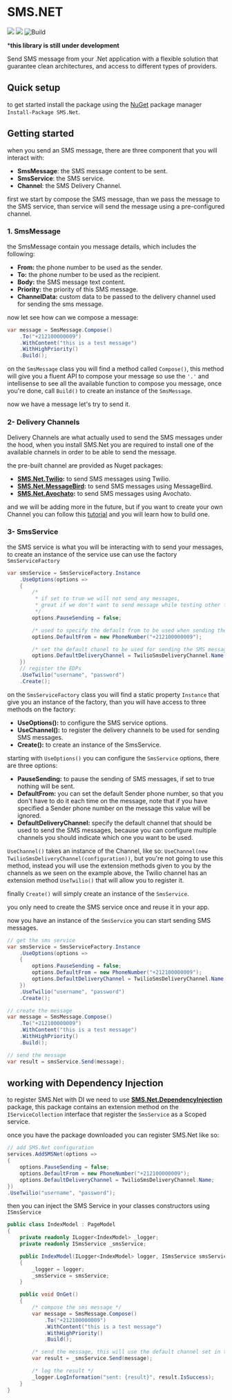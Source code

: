 # SMS.NET
[![](https://img.shields.io/github/license/YoussefSell/SMS.Net)](https://github.com/YoussefSell/SMS.Net/blob/master/LICENSE)
[![](https://img.shields.io/nuget/v/SMS.Net)](https://www.nuget.org/packages/SMS.Net/)
![Build](https://github.com/YoussefSell/SMS.Net/actions/workflows/ci.yml/badge.svg)

***this library is still under development**

Send SMS message from your .Net application with a flexible solution that guarantee clean architectures, and access to different types of providers.

## Quick setup

to get started install the package using the [NuGet](https://www.nuget.org/packages/SMS.Net/) package manager `Install-Package SMS.Net`.

## Getting started

when you send an SMS message, there are three component that you will interact with:

- **SmsMessage**: the SMS message content to be sent.
- **SmsService**: the SMS service.
- **Channel**: the SMS Delivery Channel.

first we start by compose the SMS message, than we pass the message to the SMS service, than service will send the message using a pre-configured channel.

### 1. SmsMessage

the SmsMessage contain you message details, which includes the following:

- **From:** the phone number to be used as the sender.
- **To:** the phone number to be used as the recipient.
- **Body:** the SMS message text content.
- **Priority:** the priority of this SMS message.
- **ChannelData:** custom data to be passed to the delivery channel used for sending the sms message.

now let see how can we compose a message:

```csharp
var message = SmsMessage.Compose()
    .To("+212100000009")
    .WithContent("this is a test message")
    .WithHighPriority()
    .Build();
```

on the `SmsMessage` class you will find a method called `Compose()`, this method will give you a fluent API to compose your message so use the `'.'` and intellisense to see all the available function to compose you message, once you're done, call `Build()` to create an instance of the `SmsMessage`.

now we have a message let's try to send it.

### 2- Delivery Channels

Delivery Channels are what actually used to send the SMS messages under the hood, when you install SMS.Net you are required to install one of the available channels in order to be able to send the message.

the pre-built channel are provided as Nuget packages:

- **[SMS.Net.Twilio](https://www.nuget.org/packages/SMS.Net.Twilio/):** to send SMS messages using Twilio.
- **[SMS.Net.MessageBird](https://www.nuget.org/packages/SMS.Net.MessageBird/):** to send SMS messages using MessageBird.
- **[SMS.Net.Avochato](https://www.nuget.org/packages/SMS.Net.Avochato/):** to send SMS messages using Avochato.

and we will be adding more in the future, but if you want to create your own Channel you can follow this [tutorial](#) and you will learn how to build one.

### 3- SmsService

the SMS service is what you will be interacting with to send your messages, to create an instance of the service use can use the factory `SmsServiceFactory`

```csharp
var smsService = SmsServiceFactory.Instance
    .UseOptions(options =>
    {
        /*
         * if set to true we will not send any messages,
         * great if we don't want to send message while testing other functionalities
         */
        options.PauseSending = false;

        /* used to specify the default from to be used when sending the SMS messages */
        options.DefaultFrom = new PhoneNumber("+212100000009");

        /* set the default chanel to be used for sending the SMS messages */
        options.DefaultDeliveryChannel = TwilioSmsDeliveryChannel.Name;
    })
    // register the EDPs
    .UseTwilio("username", "password")
    .Create();
```

on the `SmsServiceFactory` class you will find a static property `Instance` that give you an instance of the factory, than you will have access to three methods on the factory:

- **UseOptions():** to configure the SMS service options.
- **UseChannel():** to register the delivery channels to be used for sending SMS messages.
- **Create():** to create an instance of the SmsService.

starting with `UseOptions()` you can configure the `SmsService` options, there are three options:

- **PauseSending:** to pause the sending of SMS messages, if set to true nothing will be sent.
- **DefaultFrom:** you can set the default Sender phone number, so that you don't have to do it each time on the message, note that if you have specified a Sender phone number on the message this value will be ignored.
- **DefaultDeliveryChannel:** specify the default channel that should be used to send the SMS messages, because you can configure multiple channels you should indicate which one you want to be used.

`UseChannel()` takes an instance of the Channel, like so: `UseChannel(new TwilioSmsDeliveryChannel(configuration))`, but you're not going to use this method, instead you will use the extension methods given to you by the channels as we seen on the example above, the Twilio channel has an extension method `UseTwilio()` that will allow you to register it.

finally `Create()` will simply create an instance of the `SmsService`.

you only need to create the SMS service once and reuse it in your app.

now you have an instance of the `SmsService` you can start sending SMS messages.

```csharp
// get the sms service
var smsService = SmsServiceFactory.Instance
    .UseOptions(options =>
    {
        options.PauseSending = false;
        options.DefaultFrom = new PhoneNumber("+212100000009");
        options.DefaultDeliveryChannel = TwilioSmsDeliveryChannel.Name;
    })
    .UseTwilio("username", "password")
    .Create();

// create the message
var message = SmsMessage.Compose()
    .To("+212100000009")
    .WithContent("this is a test message")
    .WithHighPriority()
    .Build();

// send the message
var result = smsService.Send(message);
```

## working with Dependency Injection

to register SMS.Net with DI we need to use [**SMS.Net.DependencyInjection**](https://www.nuget.org/packages/SMS.Net.DependencyInjection/) package, this package contains an extension method on the `IServiceCollection` interface that register the `SmsService` as a Scoped service.

once you have the package downloaded you can register SMS.Net like so:

```csharp
// add SMS.Net configuration
services.AddSMSNet(options =>
{
    options.PauseSending = false;
    options.DefaultFrom = new PhoneNumber("+212100000009");
    options.DefaultDeliveryChannel = TwilioSmsDeliveryChannel.Name;
})
.UseTwilio("username", "password");
```

then you can inject the SMS Service in your classes constructors using `ISmsService`

```csharp
public class IndexModel : PageModel
{
    private readonly ILogger<IndexModel> _logger;
    private readonly ISmsService _smsService;

    public IndexModel(ILogger<IndexModel> logger, ISmsService smsService)
    {
        _logger = logger;
        _smsService = smsService;
    }

    public void OnGet()
    {
        /* compose the sms message */
        var message = SmsMessage.Compose()
            .To("+212100000009")
            .WithContent("this is a test message")
            .WithHighPriority()
            .Build();

        /* send the message, this will use the default channel set in the option */
        var result = _smsService.Send(message);

        /* log the result */
        _logger.LogInformation("sent: {result}", result.IsSuccess);
    }
}
```
